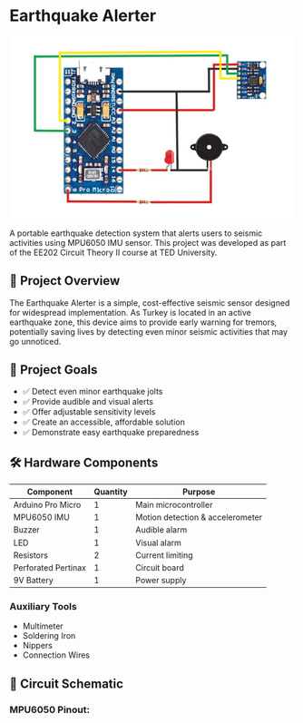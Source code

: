 # Earthquake Alerter

![Diagram](schematics/Circuit_Diagram.png)

A portable earthquake detection system that alerts users to seismic activities using MPU6050 IMU sensor. This project was developed as part of the EE202 Circuit Theory II course at TED University.

## 🚨 Project Overview

The Earthquake Alerter is a simple, cost-effective seismic sensor designed for widespread implementation. As Turkey is located in an active earthquake zone, this device aims to provide early warning for tremors, potentially saving lives by detecting even minor seismic activities that may go unnoticed.

## 🎯 Project Goals

- ✅ Detect even minor earthquake jolts
- ✅ Provide audible and visual alerts
- ✅ Offer adjustable sensitivity levels
- ✅ Create an accessible, affordable solution
- ✅ Demonstrate easy earthquake preparedness

## 🛠️ Hardware Components

| Component | Quantity | Purpose |
|-----------|----------|---------|
| Arduino Pro Micro | 1 | Main microcontroller |
| MPU6050 IMU | 1 | Motion detection & accelerometer |
| Buzzer | 1 | Audible alarm |
| LED | 1 | Visual alarm |
| Resistors | 2 | Current limiting |
| Perforated Pertinax | 1 | Circuit board |
| 9V Battery | 1 | Power supply |

### Auxiliary Tools
- Multimeter
- Soldering Iron
- Nippers
- Connection Wires

## 🔌 Circuit Schematic

### MPU6050 Pinout:
